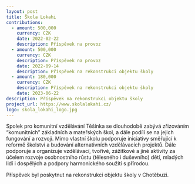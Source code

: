 ```yaml
---
layout: post
title: Škola Lokahi
contributions:
  - amount: 500,000
    currency: CZK
    date: 2022-02-22
    description: Příspěvek na provoz
  - amount: 500,000
    currency: CZK
    description: Příspěvek na provoz
    date: 2022-09-14
    description: Příspěvek na rekonstrukci objektu školy
  - amount: 180,000
    currency: CZK
    description: Příspěvek na rekonstrukci objektu školy
    date: 2023-06-22
description: Příspěvek na rekonstrukci objektu školy 
project_url: https://www.skolalokahi.cz/
logo: skola_lokahi_logo.jpg
---
```


Spolek pro komunitní vzdělávání Těšínka se dlouhodobě zabývá zřizováním “komunitních” základních a mateřských škol, a dále podílí se na jejich fungování a rozvoji. Mimo vlastní školu podporuje iniciativy směřující k reformě školství a budování alternativních vzdělávacích projektů. Dále podporuje a organizuje vzdělávací, tvořivé, zážitkové a jiné aktivity za účelem rozvoje osobnostního růstu (tělesného i duševního) dětí, mladých lidí i dospělých a podpory harmonického soužití s přírodou.

Příspěvek byl poskytnut na rekonstrukci objektu školy v Chotěbuzi.
